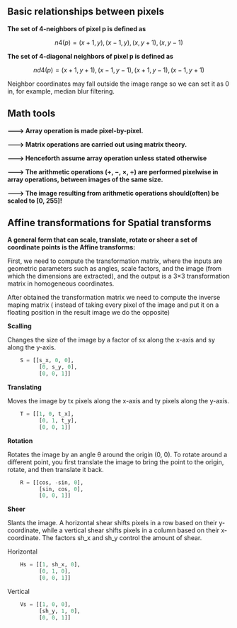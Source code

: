 ## Basic relationships between pixels

**The set of 4-neighbors of pixel p is defined as**

```math
n4(p) = (x + 1, y),(x − 1, y),(x, y + 1),(x, y − 1)
```
    
**The set of 4-diagonal neighbors of pixel p is defined as**
```math
nd4(p) = (x + 1, y + 1),(x − 1, y − 1),(x + 1, y − 1),(x − 1, y + 1)
```
Neighbor coordinates may fall outside the image range so we can set it as 0 in, for example, median blur filtering.
    
## Math tools
**---> Array operation is made pixel-by-pixel.**

**---> Matrix operations are carried out using matrix theory.**

**---> Henceforth assume array operation unless stated otherwise**

**---> The arithmetic operations (+, −, ×, ÷) are performed
pixelwise in array operations, between images of the same size.** 

**---> The image resulting from arithmetic operations should(often) be scaled to [0, 255]!**

## Affine transformations for Spatial transforms
**A general form that can scale, translate, rotate or sheer a set of
coordinate points is the Affine transforms:**

First, we need to compute the transformation matrix, where the inputs are geometric parameters such as angles, scale factors, and the image (from which the dimensions are extracted), and the output is a 3×3 transformation matrix in homogeneous coordinates.

After obtained the transformation matrix we need to compute the inverse maping matrix ( instead of taking every pixel of the image and put it on a floating position in the result image we do the opposite)

**Scalling**

Changes the size of the image by a factor of sx along the x-axis and sy along the y-axis.

```python
    S = [[s_x, 0, 0],
          [0, s_y, 0],
          [0, 0, 1]]
```

**Translating**

Moves the image by tx pixels along the x-axis and ty pixels along the y-axis.
```python
    T = [[1, 0, t_x],
          [0, 1, t_y],
          [0, 0, 1]]
```

**Rotation**

Rotates the image by an angle θ around the origin (0, 0). To rotate around a different point, you first translate the image to bring the point to the origin, rotate, and then translate it back.

```python
    R = [[cos, -sin, 0],
          [sin, cos, 0],
          [0, 0, 1]]
```
**Sheer**

Slants the image. A horizontal shear shifts pixels in a row based on their y-coordinate, while a vertical shear shifts pixels in a column based on their x-coordinate. The factors sh_x and sh_y control the amount of shear.

Horizontal
```python
    Hs = [[1, sh_x, 0],
          [0, 1, 0],
          [0, 0, 1]]
```
Vertical
```python
    Vs = [[1, 0, 0],
          [sh_y, 1, 0],
          [0, 0, 1]]
```